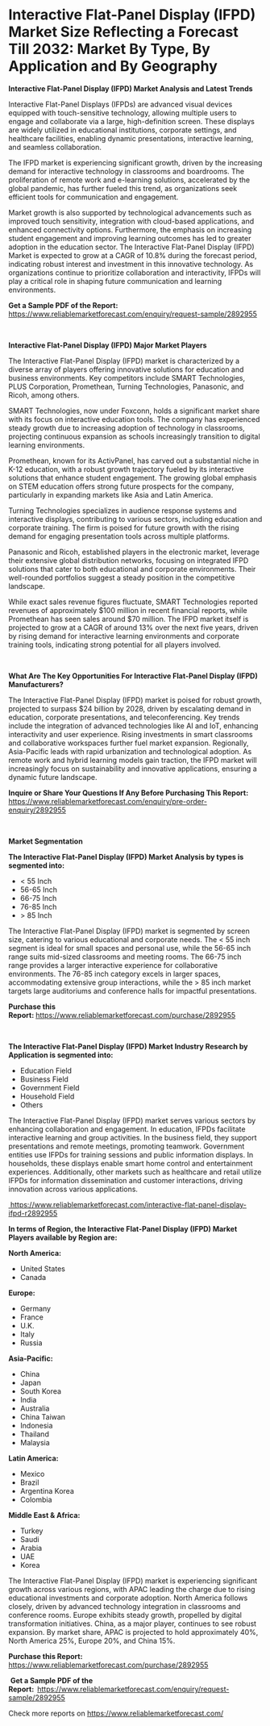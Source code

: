<p><h1>Interactive Flat-Panel Display (IFPD) Market Size Reflecting a Forecast Till 2032: Market By Type, By Application and By Geography</h1></p><p><strong>Interactive Flat-Panel Display (IFPD) Market Analysis and Latest Trends</strong></p>
<p><p>Interactive Flat-Panel Displays (IFPDs) are advanced visual devices equipped with touch-sensitive technology, allowing multiple users to engage and collaborate via a large, high-definition screen. These displays are widely utilized in educational institutions, corporate settings, and healthcare facilities, enabling dynamic presentations, interactive learning, and seamless collaboration.</p><p>The IFPD market is experiencing significant growth, driven by the increasing demand for interactive technology in classrooms and boardrooms. The proliferation of remote work and e-learning solutions, accelerated by the global pandemic, has further fueled this trend, as organizations seek efficient tools for communication and engagement.</p><p>Market growth is also supported by technological advancements such as improved touch sensitivity, integration with cloud-based applications, and enhanced connectivity options. Furthermore, the emphasis on increasing student engagement and improving learning outcomes has led to greater adoption in the education sector. The Interactive Flat-Panel Display (IFPD) Market is expected to grow at a CAGR of 10.8% during the forecast period, indicating robust interest and investment in this innovative technology. As organizations continue to prioritize collaboration and interactivity, IFPDs will play a critical role in shaping future communication and learning environments.</p></p>
<p><strong>Get a Sample PDF of the Report:&nbsp;</strong> <a href="https://www.reliablemarketforecast.com/enquiry/request-sample/2892955?utm_campaign=2235&utm_medium=2&utm_source=Github&utm_content=ia&utm_term=15032025&utm_id=interactive-flat-panel-display-ifpd">https://www.reliablemarketforecast.com/enquiry/request-sample/2892955</a></p>
<p>&nbsp;</p>
<p><strong>Interactive Flat-Panel Display (IFPD) Major Market Players</strong></p>
<p><p>The Interactive Flat-Panel Display (IFPD) market is characterized by a diverse array of players offering innovative solutions for education and business environments. Key competitors include SMART Technologies, PLUS Corporation, Promethean, Turning Technologies, Panasonic, and Ricoh, among others.</p><p>SMART Technologies, now under Foxconn, holds a significant market share with its focus on interactive education tools. The company has experienced steady growth due to increasing adoption of technology in classrooms, projecting continuous expansion as schools increasingly transition to digital learning environments. </p><p>Promethean, known for its ActivPanel, has carved out a substantial niche in K-12 education, with a robust growth trajectory fueled by its interactive solutions that enhance student engagement. The growing global emphasis on STEM education offers strong future prospects for the company, particularly in expanding markets like Asia and Latin America.</p><p>Turning Technologies specializes in audience response systems and interactive displays, contributing to various sectors, including education and corporate training. The firm is poised for future growth with the rising demand for engaging presentation tools across multiple platforms.</p><p>Panasonic and Ricoh, established players in the electronic market, leverage their extensive global distribution networks, focusing on integrated IFPD solutions that cater to both educational and corporate environments. Their well-rounded portfolios suggest a steady position in the competitive landscape.</p><p>While exact sales revenue figures fluctuate, SMART Technologies reported revenues of approximately $100 million in recent financial reports, while Promethean has seen sales around $70 million. The IFPD market itself is projected to grow at a CAGR of around 13% over the next five years, driven by rising demand for interactive learning environments and corporate training tools, indicating strong potential for all players involved.</p></p>
<p>&nbsp;</p>
<p><strong>What Are The Key Opportunities For Interactive Flat-Panel Display (IFPD) Manufacturers?</strong></p>
<p><p>The Interactive Flat-Panel Display (IFPD) market is poised for robust growth, projected to surpass $24 billion by 2028, driven by escalating demand in education, corporate presentations, and teleconferencing. Key trends include the integration of advanced technologies like AI and IoT, enhancing interactivity and user experience. Rising investments in smart classrooms and collaborative workspaces further fuel market expansion. Regionally, Asia-Pacific leads with rapid urbanization and technological adoption. As remote work and hybrid learning models gain traction, the IFPD market will increasingly focus on sustainability and innovative applications, ensuring a dynamic future landscape.</p></p>
<p><strong>Inquire or Share Your Questions If Any Before Purchasing This Report:</strong> <a href="https://www.reliablemarketforecast.com/enquiry/pre-order-enquiry/2892955?utm_campaign=2235&utm_medium=2&utm_source=Github&utm_content=ia&utm_term=15032025&utm_id=interactive-flat-panel-display-ifpd">https://www.reliablemarketforecast.com/enquiry/pre-order-enquiry/2892955</a></p>
<p>&nbsp;</p>
<p><strong>Market Segmentation</strong></p>
<p><strong>The Interactive Flat-Panel Display (IFPD) Market Analysis by types is segmented into:</strong></p>
<p><ul><li>< 55 Inch</li><li>56-65 Inch</li><li>66-75 Inch</li><li>76-85 Inch</li><li>> 85 Inch</li></ul></p>
<p><p>The Interactive Flat-Panel Display (IFPD) market is segmented by screen size, catering to various educational and corporate needs. The < 55 inch segment is ideal for small spaces and personal use, while the 56-65 inch range suits mid-sized classrooms and meeting rooms. The 66-75 inch range provides a larger interactive experience for collaborative environments. The 76-85 inch category excels in larger spaces, accommodating extensive group interactions, while the > 85 inch market targets large auditoriums and conference halls for impactful presentations.</p></p>
<p><strong>Purchase this Report:&nbsp;</strong><a href="https://www.reliablemarketforecast.com/purchase/2892955?utm_campaign=2235&utm_medium=2&utm_source=Github&utm_content=ia&utm_term=15032025&utm_id=interactive-flat-panel-display-ifpd">https://www.reliablemarketforecast.com/purchase/2892955</a></p>
<p>&nbsp;</p>
<p><strong>The Interactive Flat-Panel Display (IFPD) Market Industry Research by Application is segmented into:</strong></p>
<p><ul><li>Education Field</li><li>Business Field</li><li>Government Field</li><li>Household Field</li><li>Others</li></ul></p>
<p><p>The Interactive Flat-Panel Display (IFPD) market serves various sectors by enhancing collaboration and engagement. In education, IFPDs facilitate interactive learning and group activities. In the business field, they support presentations and remote meetings, promoting teamwork. Government entities use IFPDs for training sessions and public information displays. In households, these displays enable smart home control and entertainment experiences. Additionally, other markets such as healthcare and retail utilize IFPDs for information dissemination and customer interactions, driving innovation across various applications.</p></p>
<p><a href="https://www.reliablemarketforecast.com/interactive-flat-panel-display-ifpd-r2892955?utm_campaign=2235&utm_medium=2&utm_source=Github&utm_content=ia&utm_term=15032025&utm_id=interactive-flat-panel-display-ifpd">&nbsp;https://www.reliablemarketforecast.com/interactive-flat-panel-display-ifpd-r2892955</a></p>
<p><strong>In terms of Region, the Interactive Flat-Panel Display (IFPD) Market Players available by Region are:</strong></p>
<p>
    <p> <strong> North America: </strong>
        <ul>
            <li>United States</li>
            <li>Canada</li>
        </ul>
        </p> 
    <p> <strong> Europe: </strong>
        <ul>
            <li>Germany</li>
            <li>France</li>
            <li>U.K.</li>
            <li>Italy</li>
            <li>Russia</li>
        </ul>
        </p> 
    <p> <strong> Asia-Pacific: </strong>
        <ul>
            <li>China</li>
            <li>Japan</li>
            <li>South Korea</li>
            <li>India</li>
            <li>Australia</li>
            <li>China Taiwan</li>
            <li>Indonesia</li>
            <li>Thailand</li>
            <li>Malaysia</li>
        </ul>
        </p> 
    <p> <strong> Latin America: </strong>
        <ul>
            <li>Mexico</li>
            <li>Brazil</li>
            <li>Argentina Korea</li>
            <li>Colombia</li>
        </ul>
        </p> 
    <p> <strong> Middle East & Africa: </strong>
        <ul>
            <li>Turkey</li>
            <li>Saudi</li>
            <li>Arabia</li>
            <li>UAE</li>
            <li>Korea</li>
        </ul>
    </p>
    </p>
<p><p>The Interactive Flat-Panel Display (IFPD) market is experiencing significant growth across various regions, with APAC leading the charge due to rising educational investments and corporate adoption. North America follows closely, driven by advanced technology integration in classrooms and conference rooms. Europe exhibits steady growth, propelled by digital transformation initiatives. China, as a major player, continues to see robust expansion. By market share, APAC is projected to hold approximately 40%, North America 25%, Europe 20%, and China 15%.</p></p>
<p><strong>Purchase this Report: </strong><a href="https://www.reliablemarketforecast.com/purchase/2892955?utm_campaign=2235&utm_medium=2&utm_source=Github&utm_content=ia&utm_term=15032025&utm_id=interactive-flat-panel-display-ifpd">https://www.reliablemarketforecast.com/purchase/2892955</a></p>
<p>&nbsp;<strong>Get a Sample PDF of the Report:&nbsp;&nbsp;</strong><a href="https://www.reliablemarketforecast.com/enquiry/request-sample/2892955?utm_campaign=2235&utm_medium=2&utm_source=Github&utm_content=ia&utm_term=15032025&utm_id=interactive-flat-panel-display-ifpd">https://www.reliablemarketforecast.com/enquiry/request-sample/2892955</a></p>
<p><strong></strong></p>
<p>Check more reports on <a href="https://www.reliablemarketforecast.com/?utm_campaign=2235&utm_medium=2&utm_source=Github&utm_content=ia&utm_term=15032025&utm_id=interactive-flat-panel-display-ifpd">https://www.reliablemarketforecast.com/</a></p>
